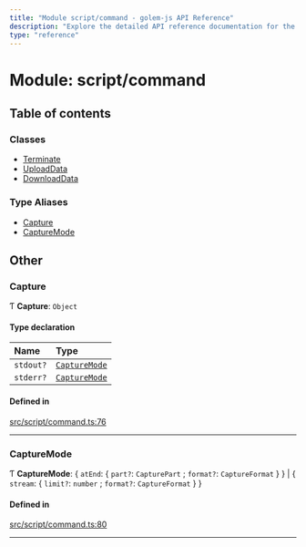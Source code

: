 ```yaml
---
title: "Module script/command - golem-js API Reference"
description: "Explore the detailed API reference documentation for the Module script/command within the golem-js SDK for the Golem Network."
type: "reference"
---
```

# Module: script/command

## Table of contents

### Classes

- [Terminate](../classes/script_command.Terminate)
- [UploadData](../classes/script_command.UploadData)
- [DownloadData](../classes/script_command.DownloadData)

### Type Aliases

- [Capture](script_command#capture)
- [CaptureMode](script_command#capturemode)

## Other

### Capture

Ƭ **Capture**: `Object`

#### Type declaration

| Name | Type |
| :------ | :------ |
| `stdout?` | [`CaptureMode`](script_command#capturemode) |
| `stderr?` | [`CaptureMode`](script_command#capturemode) |

#### Defined in

[src/script/command.ts:76](https://github.com/golemfactory/golem-js/blob/f41abd4/src/script/command.ts#L76)

___

### CaptureMode

Ƭ **CaptureMode**: { `atEnd`: { `part?`: `CapturePart` ; `format?`: `CaptureFormat`  }  } \| { `stream`: { `limit?`: `number` ; `format?`: `CaptureFormat`  }  }

#### Defined in

[src/script/command.ts:80](https://github.com/golemfactory/golem-js/blob/f41abd4/src/script/command.ts#L80)

___
